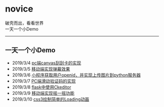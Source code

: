 # novice
破壳而出，看看世界  
一天一个小Demo

---
## 一天一个小Demo
- 2019/3/4 [pc端canvas刮刮卡的实现](https://blogai.cn/guaguaka)
- 2019/3/5 [移动端实现弹幕效果](https://blogai.cn/danmu)
- 2019/3/6 [小程序获取用户openid，并实现上传图片到python服务器](https://blog.csdn.net/qq_41107410/article/details/88266899)
- 2019/3/7 [PC端滑动验证码的实现](https://blogai.cn/verification)
- 2019/3/8 [flask中使用Ckeditor](https://blogai.cn/ckdemo)
- 2019/3/9 [移动端实现摇一摇功能](https://blogai.cn/shake)
- 2019/3/10 [css3绘制简单的Loading动画](https://blogai.cn/loading)